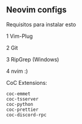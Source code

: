 ## Neovim configs

Requisitos para instalar esto

1 Vim-Plug

2 Git

3 RipGrep (Windows)

4 nvim :)

CoC Extensions:

```
coc-emmet
coc-tsserver
coc-python
coc-prettier
coc-discord-rpc
```

